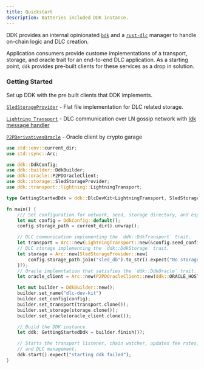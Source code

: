 ```yaml
---
title: Quickstart
description: Batteries included DDK instance.
---
```


DDK provides an internal opinionated [`bdk`](https://github.com/bitcoindevkit/bdk) and a [`rust-dlc`](https://github.com/p2pderivatives/rust-dlc) manager to handle on-chain logic and DLC creation.

Application consumers provide custome implementations of a transport, storage, and oracle trait for an end-to-end DLC application. As a starting point, `ddk` provides pre-built clients for these services as a drop in solution.

### Getting Started
Set up DDK with the pre built clients that DDK implements.

[`SledStorageProvider`](https://github.com/bennyhodl/dlcdevkit/blob/master/ddk/src/storage/sled.rs) - Flat file implementation for DLC related storage.

[`Lightning Transport`](https://github.com/bennyhodl/dlcdevkit/tree/master/ddk/src/transport/lightning) - DLC communication over LN gossip network with [ldk message handler](https://docs.rs/lightning-custom-message/latest/lightning_custom_message/)

[`P2PDerivativesOracle`](https://github.com/bennyhodl/dlcdevkit/blob/master/ddk/src/oracle/p2p_derivatives.rs) - Oracle client by crypto garage

```rust
use std::env::current_dir;
use std::sync::Arc;

use ddk::DdkConfig;
use ddk::builder::DdkBuilder;
use ddk::oracle::P2PDOracleClient;
use ddk::storage::SledStorageProvider;
use ddk::transport::lightning::LightningTransport;

type GettingStartedDdk = ddk::DlcDevKit<LightningTransport, SledStorageProvider, P2PDOracleClient>;

fn main() {
    /// Set configuration for network, seed, storage directory, and esplora host. 
    let mut config = DdkConfig::default();
    config.storage_path = current_dir().unwrap();

    // DLC communication implementing the `ddk::DdkTransport` trait.
    let transport = Arc::new(LightningTransport::new(&config.seed_config, config.network)?);
    // DLC storage implementing the `ddk::DdkStorage` trait.
    let storage = Arc::new(SledStorageProvider::new(
        config.storage_path.join("sled_db").to_str().expect("No storage."),
    )?);
    // Oracle implemntation that satisfies the `ddk::DdkOracle` trait.
    let oracle_client = Arc::new(P2PDOracleClient::new(ddk::ORACLE_HOST).expect("no oracle"));

    let mut builder = DdkBuilder::new();
    builder.set_name("dlc-dev-kit")
    builder.set_config(config);
    builder.set_transport(transport.clone());
    builder.set_storage(storage.clone());
    builder.set_oracle(oracle_client.clone());

    // Build the DDK instance.
    let ddk: GettingStartedDdk = builder.finish()?;

    // Starts the transport listener, chain watcher, updates fee rates,
    // and DLC management.
    ddk.start().expect("starting ddk failed");
}
```